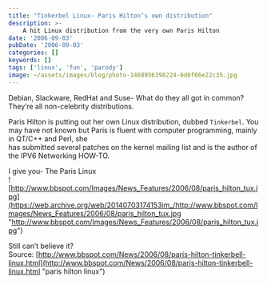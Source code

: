 ```yaml
---
title: "Tinkerbel Linux- Paris Hilton’s own distribution"
description: >-
    A hit Linux distribution from the very own Paris Hilton
date: '2006-09-03'
pubDate: '2006-09-03'
categories: []
keywords: []
tags: ['linux', 'fun', 'parody']
image: ~/assets/images/blog/photo-1468956398224-6d6f66e22c35.jpg
---
```


Debian, Slackware, RedHat and Suse- What do they all got in common?  
They’re all non-celebrity distributions.

Paris Hilton is putting out her own Linux distribution, dubbed `Tinkerbel`.
You may have not known but Paris is fluent with computer programming, mainly in QT/C++ and Perl, she  
has submitted several patches on the kernel mailing list and is the author of the IPV6 Networking HOW-TO.

I give you- The Paris Linux  
![http://www.bbspot.com/Images/News_Features/2006/08/paris_hilton_tux.jpg](https://web.archive.org/web/20140703174153im_/http://www.bbspot.com/Images/News_Features/2006/08/paris_hilton_tux.jpg "http://www.bbspot.com/Images/News_Features/2006/08/paris_hilton_tux.jpg")

Still can’t believe it?  
Source:  [http://www.bbspot.com/News/2006/08/paris-hilton-tinkerbell-linux.html](http://www.bbspot.com/News/2006/08/paris-hilton-tinkerbell-linux.html "paris hilton linux")